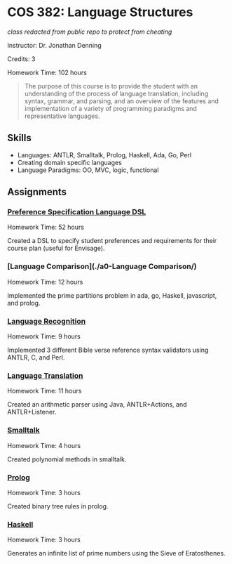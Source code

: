 # COS 382: Language Structures

*class redacted from public repo to protect from cheating*

Instructor: Dr. Jonathan Denning

Credits: 3

Homework Time: 102 hours

> The purpose of this course is to provide the student with an understanding of the process of language translation, including syntax, grammar, and parsing, and an overview of the features and implementation of a variety of programming paradigms and representative languages.

## Skills

- Languages: ANTLR, Smalltalk, Prolog, Haskell, Ada, Go, Perl
- Creating domain specific languages
- Language Paradigms: OO, MVC, logic, functional

## Assignments

### [Preference Specification Language DSL](https://repo.cse.taylor.edu/rswanson/dsl)

Homework Time: 52 hours

Created a DSL to specify student preferences and requirements for their course plan (useful for Envisage).

### [Language Comparison](./a0-Language Comparison/)

Homework Time: 12 hours

Implemented the prime partitions problem in ada, go, Haskell, javascript, and prolog.

### [Language Recognition](./01-language-recognition/)

Homework Time: 9 hours

Implemented 3 different Bible verse reference syntax validators using ANTLR, C, and Perl.

### [Language Translation](./a2-language-translation/)

Homework Time: 11 hours

Created an arithmetic parser using Java, ANTLR+Actions, and ANTLR+Listener.

### [Smalltalk](./a3-smalltalk/)

Homework Time: 4 hours

Created polynomial methods in smalltalk.

### [Prolog](./a4-prolog/)

Homework Time: 3 hours

Created binary tree rules in prolog.

### [Haskell](./a5-haskell/)

Homework Time: 3 hours

Generates an infinite list of prime numbers using the Sieve of Eratosthenes.

